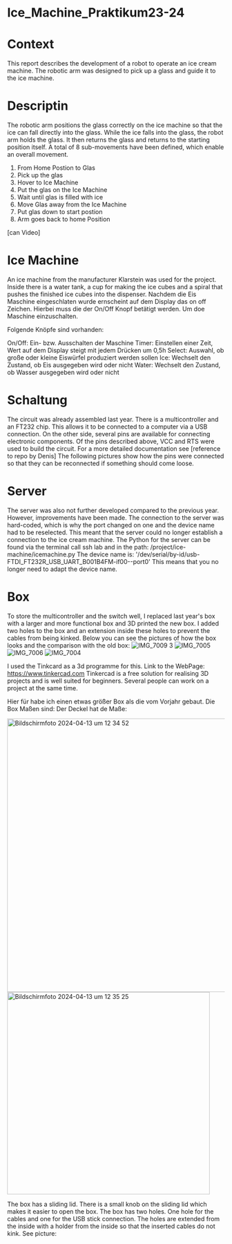 # Ice_Machine_Praktikum23-24

# Context
This report describes the development of a robot to operate an ice cream machine. 
The robotic arm was designed to pick up a glass and guide it to the ice machine. 

# Descriptin 
The robotic arm positions the glass correctly on the ice machine so that the ice can fall directly into the glass. 
While the ice falls into the glass, the robot arm holds the glass. It then returns the glass and returns to the starting position itself. 
A total of 8 sub-movements have been defined, which enable an overall movement.


1. From Home Postion to Glas
2. Pick up the glas
3. Hover to Ice Machine 
4. Put the glas on the Ice Machine
5. Wait until glas is filled with ice
6. Move Glas away from the Ice Machine
7. Put glas down to start postion
8. Arm goes back to home Position

[can Video]


# Ice Machine 
An ice machine from the manufacturer Klarstein was used for the project. 
Inside there is a water tank, a cup for making the ice cubes and a spiral that pushes the finished ice cubes into the dispenser.
Nachdem die Eis Maschine eingeschlaten wurde ernscheint auf dem Display das on off Zeichen. Hierbei muss die der On/Off Knopf betätigt werden. Um doe Maschine einzuschalten. 

Folgende Knöpfe sind vorhanden:

On/Off: Ein- bzw. Ausschalten der Maschine
Timer: Einstellen einer Zeit, Wert auf dem Display steigt mit jedem Drücken um 0,5h
Select: Auswahl, ob große oder kleine Eiswürfel produziert werden sollen
Ice: Wechselt den Zustand, ob Eis ausgegeben wird oder nicht
Water: Wechselt den Zustand, ob Wasser ausgegeben wird oder nicht

# Schaltung
The circuit was already assembled last year. There is a multicontroller and an FT232 chip. 
This allows it to be connected to a computer via a USB connection. On the other side, several pins are available for connecting electronic components.
Of the pins described above, VCC and RTS were used to build the circuit. For a more detailed documentation see [reference to repo by Denis]
The following pictures show how the pins were connected so that they can be reconnected if something should come loose.


# Server
The server was also not further developed compared to the previous year. However, improvements have been made. The connection to the server was hard-coded, which is why the port changed on one and the device name had to be reselected. This meant that the server could no longer establish a connection to the ice cream machine. 
The Python for the server can be found via the terminal call ssh lab and in the path: /project/ice-machine/icemachine.py 
The device name is: '/dev/serial/by-id/usb-FTDI_FT232R_USB_UART_B001B4FM-if00--port0'
This means that you no longer need to adapt the device name.



# Box
To store the multicontroller and the switch well, I replaced last year's box with a larger and more functional box and 3D printed the new box. I added two holes to the box and an extension inside these holes to prevent the cables from being kinked.
Below you can see the pictures of how the box looks and the comparison with the old box:
![IMG_7009 3](https://github.com/avvau/Ice_Machine_Praktikum23-24/assets/164665089/5a185c6c-f5ab-4c80-9261-2b62427c8af0)
![IMG_7005](https://github.com/avvau/Ice_Machine_Praktikum23-24/assets/164665089/04b43e11-70f3-4dd8-b2e1-00489c9bedeb)
![IMG_7006](https://github.com/avvau/Ice_Machine_Praktikum23-24/assets/164665089/6bb2cc35-0f18-4bf8-830b-7fd05730082f)
![IMG_7004](https://github.com/avvau/Ice_Machine_Praktikum23-24/assets/164665089/295ba3af-56b7-473c-9280-91b4521666a9)



I used the Tinkcard as a 3d programme for this.
Link to the WebPage: https://www.tinkercad.com
Tinkercad is a free solution for realising 3D projects and is well suited for beginners. Several people can work on a project at the same time.

Hier für habe ich einen etwas größer Box als die vom Vorjahr gebaut. 
Die Box Maßen sind:
Der Deckel hat de Maße: 

<img width="634" alt="Bildschirmfoto 2024-04-13 um 12 34 52" src="https://github.com/avvau/Ice_Machine_Praktikum23-24/assets/164665089/1cafd8a7-52c4-430c-b9a9-aa2d23e288b9">
<img width="469" alt="Bildschirmfoto 2024-04-13 um 12 35 25" src="https://github.com/avvau/Ice_Machine_Praktikum23-24/assets/164665089/3edbc452-8dfe-4640-86d5-79574713159e">



The box has a sliding lid. There is a small knob on the sliding lid which makes it easier to open the box. The box has two holes. 
One hole for the cables and one for the USB stick connection. The holes are extended from the inside with a holder from the inside so that the inserted cables do not kink. 
See picture:








